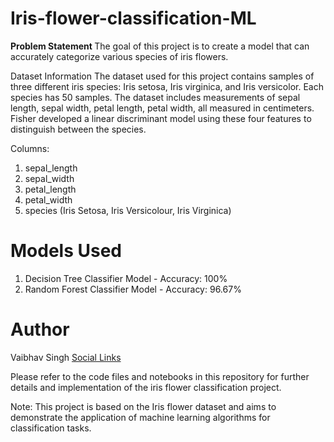 # Iris-flower-classification-ML
<b> Problem Statement </b>
The goal of this project is to create a model that can accurately categorize various species of iris flowers.

Dataset Information
The dataset used for this project contains samples of three different iris species: Iris setosa, Iris virginica, and Iris versicolor. Each species has 50 samples. The dataset includes measurements of sepal length, sepal width, petal length, petal width, all measured in centimeters. Fisher developed a linear discriminant model using these four features to distinguish between the species.

Columns:

1. sepal_length
2. sepal_width
3. petal_length
4. petal_width
5. species (Iris Setosa, Iris Versicolour, Iris Virginica)
   
# Models Used
1. Decision Tree Classifier Model - Accuracy: 100%
2. Random Forest Classifier Model - Accuracy: 96.67%
   
# Author
Vaibhav Singh
<a href="https://www.linkedin.com/in/vaibhavsiingh00/">Social Links</a>

Please refer to the code files and notebooks in this repository for further details and implementation of the iris flower classification project.

Note: This project is based on the Iris flower dataset and aims to demonstrate the application of machine learning algorithms for classification tasks.
